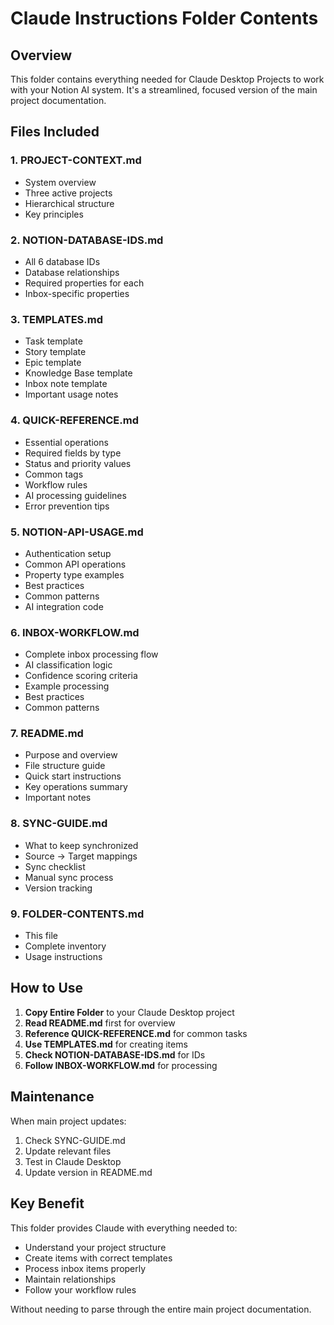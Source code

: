 # Claude Instructions Folder Contents

## Overview
This folder contains everything needed for Claude Desktop Projects to work with your Notion AI system. It's a streamlined, focused version of the main project documentation.

## Files Included

### 1. PROJECT-CONTEXT.md
- System overview
- Three active projects
- Hierarchical structure
- Key principles

### 2. NOTION-DATABASE-IDS.md
- All 6 database IDs
- Database relationships
- Required properties for each
- Inbox-specific properties

### 3. TEMPLATES.md
- Task template
- Story template
- Epic template
- Knowledge Base template
- Inbox note template
- Important usage notes

### 4. QUICK-REFERENCE.md
- Essential operations
- Required fields by type
- Status and priority values
- Common tags
- Workflow rules
- AI processing guidelines
- Error prevention tips

### 5. NOTION-API-USAGE.md
- Authentication setup
- Common API operations
- Property type examples
- Best practices
- Common patterns
- AI integration code

### 6. INBOX-WORKFLOW.md
- Complete inbox processing flow
- AI classification logic
- Confidence scoring criteria
- Example processing
- Best practices
- Common patterns

### 7. README.md
- Purpose and overview
- File structure guide
- Quick start instructions
- Key operations summary
- Important notes

### 8. SYNC-GUIDE.md
- What to keep synchronized
- Source → Target mappings
- Sync checklist
- Manual sync process
- Version tracking

### 9. FOLDER-CONTENTS.md
- This file
- Complete inventory
- Usage instructions

## How to Use

1. **Copy Entire Folder** to your Claude Desktop project
2. **Read README.md** first for overview
3. **Reference QUICK-REFERENCE.md** for common tasks
4. **Use TEMPLATES.md** for creating items
5. **Check NOTION-DATABASE-IDS.md** for IDs
6. **Follow INBOX-WORKFLOW.md** for processing

## Maintenance

When main project updates:
1. Check SYNC-GUIDE.md
2. Update relevant files
3. Test in Claude Desktop
4. Update version in README.md

## Key Benefit

This folder provides Claude with everything needed to:
- Understand your project structure
- Create items with correct templates
- Process inbox items properly
- Maintain relationships
- Follow your workflow rules

Without needing to parse through the entire main project documentation.